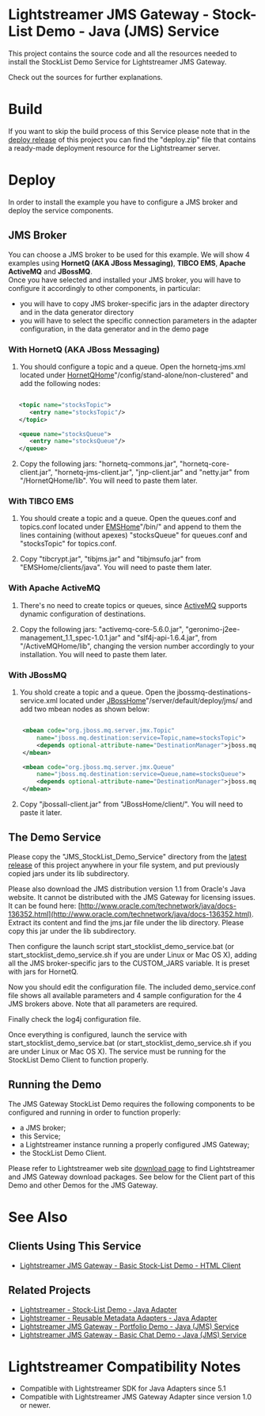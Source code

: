 # Lightstreamer JMS Gateway - Stock-List Demo - Java (JMS) Service #

<!-- START DESCRIPTION lightstreamer-jms-example-stocklist-service-java -->

This project contains the source code and all the resources needed to install the StockList Demo Service for Lightstreamer JMS Gateway.<br>

Check out the sources for further explanations.

# Build #

If you want to skip the build process of this Service please note that in the [deploy release](https://github.com/Weswit/Lightstreamer-jms-example-StockList-service-java/releases) of this project you can find the "deploy.zip" file that contains a ready-made deployment resource for the Lightstreamer server.<br>

<!-- END DESCRIPTION lightstreamer-jms-example-stocklist-service-java -->
# Deploy #

In order to install the example you have to configure a JMS broker and deploy the service components.

## JMS Broker ##

You can choose a JMS broker to be used for this example. We will show 4 examples using <b>HornetQ (AKA JBoss Messaging)</b>, <b>TIBCO EMS</b>, <b>Apache ActiveMQ</b> and <b>JBossMQ</b>.<br>
Once you have selected and installed your JMS broker, you will have to configure it accordingly to other components, in particular:
- you will have to copy JMS broker-specific jars in the adapter directory and in the data generator directory
- you will have to select the specific connection parameters in the adapter configuration, in the data generator and in the demo page

### With HornetQ (AKA JBoss Messaging) ###

1) You should configure a topic and a queue. Open the hornetq-jms.xml located under [HornetQHome](http://www.jboss.org/hornetq)"/config/stand-alone/non-clustered" and add the following nodes:

```xml

   <topic name="stocksTopic">
      <entry name="stocksTopic"/>
   </topic>

   <queue name="stocksQueue">
      <entry name="stocksQueue"/>
   </queue>

```

2) Copy the following jars: "hornetq-commons.jar", "hornetq-core-client.jar", "hornetq-jms-client.jar", "jnp-client.jar" and "netty.jar" from "/HornetQHome/lib". You will need to paste them later.

### With TIBCO EMS ###

1) You should create a topic and a queue. Open the queues.conf and topics.conf located under [EMSHome](http://www.tibco.com/products/automation/messaging/enterprise-messaging/enterprise-message-service/default.jsp)"/bin/" and append to them the lines containing (without apexes) "stocksQueue" for queues.conf and "stocksTopic" for topics.conf.

2) Copy "tibcrypt.jar", "tibjms.jar" and "tibjmsufo.jar" from "EMSHome/clients/java". You will need to paste them later.

### With Apache ActiveMQ ###

1) There's no need to create topics or queues, since [ActiveMQ](http://activemq.apache.org/) supports dynamic configuration of destinations.

2) Copy the following jars: "activemq-core-5.6.0.jar", "geronimo-j2ee-management_1.1_spec-1.0.1.jar" and "slf4j-api-1.6.4.jar", from "/ActiveMQHome/lib", changing the version number accordingly to your installation. You will need to paste them later.

### With JBossMQ ###

1) You shold create a topic and a queue. Open the jbossmq-destinations-service.xml located under [JBossHome](http://www.jboss.org/products/amq)"/server/default/deploy/jms/ and add two mbean nodes as shown below:

```xml

	<mbean code="org.jboss.mq.server.jmx.Topic"
		name="jboss.mq.destination:service=Topic,name=stocksTopic">
		<depends optional-attribute-name="DestinationManager">jboss.mq:service=DestinationManager</depends>
	</mbean>

	<mbean code="org.jboss.mq.server.jmx.Queue"
		name="jboss.mq.destination:service=Queue,name=stocksQueue">
    	<depends optional-attribute-name="DestinationManager">jboss.mq:service=DestinationManager</depends>
	</mbean>

```

2) Copy "jbossall-client.jar" from "JBossHome/client/". You will need to paste it later.

## The Demo Service ##

Please copy the "JMS_StockList_Demo_Service" directory from the [latest release](https://github.com/Weswit/Lightstreamer-jms-example-StockList-service-java/releases) of this project anywhere in your file system, and put previously copied jars under its lib subdirectory.

Please also download the JMS distribution version 1.1 from Oracle's Java website. It cannot be distributed with the JMS Gateway for licensing issues. It can be found here: [http://www.oracle.com/technetwork/java/docs-136352.html](http://www.oracle.com/technetwork/java/docs-136352.html).
Extract its content and find the jms.jar file under the lib directory. Please copy this jar under the lib subdirectory.

Then configure the launch script start_stocklist_demo_service.bat (or start_stocklist_demo_service.sh if you are under Linux or Mac OS X), adding all the JMS broker-specific jars to the CUSTOM_JARS variable. It is preset with jars for HornetQ.

Now you should edit the configuration file. The included demo_service.conf file shows all available parameters and 4 sample configuration for the 4 JMS brokers above. Note that all parameters are required.

Finally check the log4j configuration file.

Once everything is configured, launch the service with start_stocklist_demo_service.bat (or start_stocklist_demo_service.sh if you are under Linux or Mac OS X). The service must be running for the StockList Demo Client to function properly.

## Running the Demo ##

The JMS Gateway StockList Demo requires the following components to be
configured and running in order to function properly:

* a JMS broker;
* this Service;
* a Lightstreamer instance running a properly configured JMS Gateway;
* the StockList Demo Client.

Please refer to Lightstreamer web site [download page](http://www.lightstreamer.com/download) to find Lightstreamer and JMS Gateway download packages. See below for the Client part of this Demo and other Demos for the JMS Gateway.

# See Also #

## Clients Using This Service ##
<!-- START RELATED_ENTRIES -->
* [Lightstreamer JMS Gateway - Basic Stock-List Demo - HTML Client](https://github.com/Weswit/Lightstreamer-JMS-example-StockList-client-javascript)

<!-- END RELATED_ENTRIES -->
## Related Projects ##
* [Lightstreamer - Stock-List Demo - Java Adapter](https://github.com/Weswit/Lightstreamer-example-StockList-adapter-java)
* [Lightstreamer - Reusable Metadata Adapters - Java Adapter](https://github.com/Weswit/Lightstreamer-example-ReusableMetadata-adapter-java)
* [Lightstreamer JMS Gateway - Portfolio Demo - Java (JMS) Service](https://github.com/Weswit/Lightstreamer-JMS-example-Portfolio-service-java)
* [Lightstreamer JMS Gateway - Basic Chat Demo - Java (JMS) Service](https://github.com/Weswit/Lightstreamer-JMS-example-Chat-service-java)

# Lightstreamer Compatibility Notes #

- Compatible with Lightstreamer SDK for Java Adapters since 5.1
- Compatible with Lightstreamer JMS Gateway Adapter since version 1.0 or newer.
